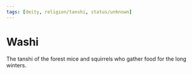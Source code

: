 ```yaml
---
tags: [deity, religion/tanshi, status/unknown]
---
```

# Washi

The tanshi of the forest mice and squirrels who gather food for the long winters. 


